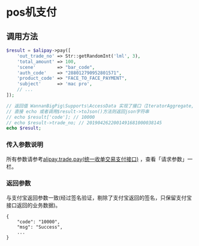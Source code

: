 # pos机支付

## 调用方法

```php
$result = $alipay->pay([
    'out_trade_no' => Str::getRandomInt('lml', 3),
    'total_amount' => 100,
    'scene'        => "bar_code",
    'auth_code'    => "288012790952801571",
    'product_code' => "FACE_TO_FACE_PAYMENT",
    'subject'      => 'mac pro',
    // ...
]);

// 返回值 WannanBigPig\Supports\AccessData 实现了接口（IteratorAggregate, ArrayAccess, Serializable, Countable）
// 直接 echo 或者调用$result->toJson()方法则返回json字符串
// echo $result['code']; // 10000
// echo $result->trade_no; // 2019042622001491681000038145
echo $result;
```

### 传入参数说明

所有参数请参考[alipay.trade.pay\(统一收单交易支付接口\)](https://docs.open.alipay.com/api_1/alipay.trade.pay/) ，查看「请求参数」一栏。

### 返回参数

与支付宝返回参数一致\(经过签名验证，剔除了支付宝返回的签名，只保留支付宝接口返回的业务数据\)。

```text
{
    "code": "10000",
    "msg": "Success",
    ...
}
```

